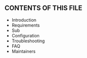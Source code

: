 CONTENTS OF THIS FILE
---------------------
   
 * Introduction
 * Requirements
 * Sub
 * Configuration
 * Troubleshooting
 * FAQ
 * Maintainers
